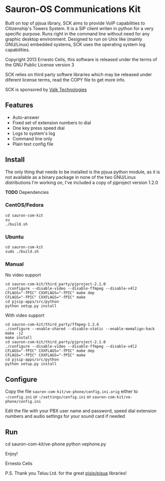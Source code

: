 Sauron-OS Communications Kit
============================

Built on top of pjsua library, SCK aims to provide VoIP capabilities to
Citizenship's Towers System. It is a SIP client writen in python for a
very specific purpose. Runs right in the command line without need for
any graphic desktop environment. Designed to run on Unix like (mainly
GNU/Linux) embedded systems, SCK uses the operating system log
capabilities.

Copyright 2013 Ernesto Celis, this software is released under the terms
of the GNU Public License version 3

SCK relies on third party softwre libraries which may be released under
diferent license terms, read the COPY file to get more info.

SCK is sponsored by [Valk Technologies](http://valktechnologies.com/)

Features
--------

* Auto-answer
* Fixed set of extension numbers to dial
* One key press speed dial
* Logs to system's log
* Command line only
* Plain text config file


Install
-------

The only thing that needs to be installed is the pjsua python module, as it is not available as a binary package in none of the two GNU/Linux distributions I'm working on, I've included a copy of pjproject version 1.2.0

**TODO** Dependencies

### CentOS/Fedora

    cd sauron-com-kit
    su
    ./build.sh


### Ubuntu

    cd sauron-com-kit
    sudo ./build.sh

### Manual

No video support

    cd sauron-com-kit/third_party/pjproject-2.1.0
    ./configure --disable-video --disable-ffmpeg --disable-v4l2
    CFLAGS="-fPIC" CXXFLAGS="-fPIC" make dep
    CFLAGS="-fPIC" CXXFLAGS="-fPIC" make
    cd pjsip-apps/src/python
    python setup.py install

With video support

    cd sauron-com-kit/third_party/ffmpeg-1.2.6
    ./configure --enable-shared --disable-static --enable-memalign-hack
    make -j2
    make install
    cd sauron-com-kit/third_party/pjproject-2.1.0
    ./configure --disable-video --disable-ffmpeg --disable-v4l2
    CFLAGS="-fPIC" CXXFLAGS="-fPIC" make dep
    CFLAGS="-fPIC" CXXFLAGS="-fPIC" make
    cd pjsip-apps/src/python
    python setup.py install


Configure
---------

Copy the file `sauron-com-kit/ve-phone/config.ini.orig` either to
`~/config.ini` or `~/settings/config.ini` or
`sauron-com-kit/ve-phone/config.ini`

Edit the file with your PBX user name and password, speed dial extension
numbers and audio settings for your sound card if needed


Run
---

   cd sauron-com-kit/ve-phone python vephone.py


Enjoy!

Ernesto Celis

P.S. Thank you Teluu Ltd. for the great
[pjsip/pjsua](http://www.pjsip.org/) libraries!
